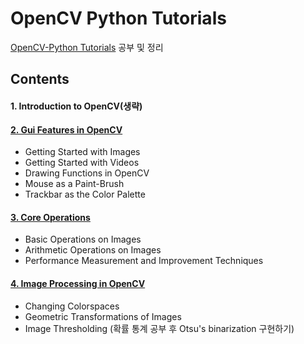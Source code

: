 # OpenCV Python Tutorials

[OpenCV-Python Tutorials](https://docs.opencv.org/4.2.0/d6/d00/tutorial_py_root.html) 공부 및 정리


## Contents

#### 1. Introduction to OpenCV(생략)

#### [2. Gui Features in OpenCV](./ch2)
- Getting Started with Images
- Getting Started with Videos
- Drawing Functions in OpenCV
- Mouse as a Paint-Brush
- Trackbar as the Color Palette

#### [3. Core Operations](./ch3)
- Basic Operations on Images
- Arithmetic Operations on Images
- Performance Measurement and Improvement Techniques

#### [4. Image Processing in OpenCV](./ch4)
- Changing Colorspaces
- Geometric Transformations of Images
- Image Thresholding (확률 통계 공부 후 Otsu's binarization 구현하기)
